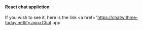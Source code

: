 <h4>React chat appliction</h6>

If you wish to see it, here is the link <a href="https://chatwithme-today.netlify.app>Chat app</a>
